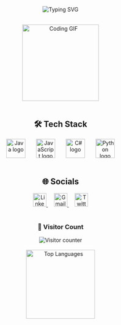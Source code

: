 <p align="center">
  <img src="https://readme-typing-svg.demolab.com?font=Fira+Code&pause=1000&color=00F72F&center=true&vCenter=true&width=435&lines=Hello%2C+I'm+BOLADO2K;Developer;Enthusiast" alt="Typing SVG" />
</p>

<br>

<div align="center">
  <img height="200" src="https://media0.giphy.com/media/v1.Y2lkPTc5MGI3NjExdjNtYmxjNTF5aWRjMmhxaDlraWh5OG9qcnF4Ynk5M2J2bnRuaXRkaiZlcD12MV9pbnRlcm5hbF9naWZfYnlfaWQmY3Q9Zw/jBOOXxSJfG8kqMxT11/giphy.gif" alt="Coding GIF" />
</div>

<br>

<h2 align="center">🛠 Tech Stack</h2>

<div align="center">
  <img src="https://cdn.jsdelivr.net/gh/devicons/devicon/icons/java/java-original.svg" height="50" width="50" alt="Java logo" />
  <img width="20" />
  <img src="https://cdn.jsdelivr.net/gh/devicons/devicon/icons/javascript/javascript-original.svg" height="50" width="50" alt="JavaScript logo" />
  <img width="20" />
  <img src="https://cdn.jsdelivr.net/gh/devicons/devicon/icons/csharp/csharp-original.svg" height="50" width="50" alt="C# logo" />
  <img width="20" />
  <img src="https://cdn.jsdelivr.net/gh/devicons/devicon/icons/python/python-original.svg" height="50" width="50" alt="Python logo" />
</div>

<br>

<h2 align="center">🌐 Socials</h2>

<div align="center">
  <a href="https://www.linkedin.com/in/caiam-fernandes-8ba373263/" target="_blank">
    <img src="https://img.shields.io/badge/LinkedIn-0077B5?style=for-the-badge&logo=linkedin&logoColor=white" height="35" alt="LinkedIn" />
  </a>
  &nbsp;&nbsp;&nbsp;
  <a href="mailto:boladonews123@gmail.com" target="_blank">
    <img src="https://img.shields.io/badge/Gmail-D14836?style=for-the-badge&logo=gmail&logoColor=white" height="35" alt="Gmail" />
  </a>
  &nbsp;&nbsp;&nbsp;
  <a href="https://twitter.com/BOLADOIIK" target="_blank">
    <img src="https://img.shields.io/badge/Twitter-1DA1F2?style=for-the-badge&logo=twitter&logoColor=white" height="35" alt="Twitter" />
  </a>
</div>

<br>

<div align="center">
  <h3>👀 Visitor Count</h3>
  <img src="https://profile-counter.glitch.me/BOLADO2K/count.svg" alt="Visitor counter" />
</div>

<br>

<div align="center">
  <img height="180em" src="https://github-readme-stats.vercel.app/api/top-langs/?username=BOLADO2K&layout=compact&langs_count=16&theme=great-gatsby" alt="Top Languages"/>
</div>
